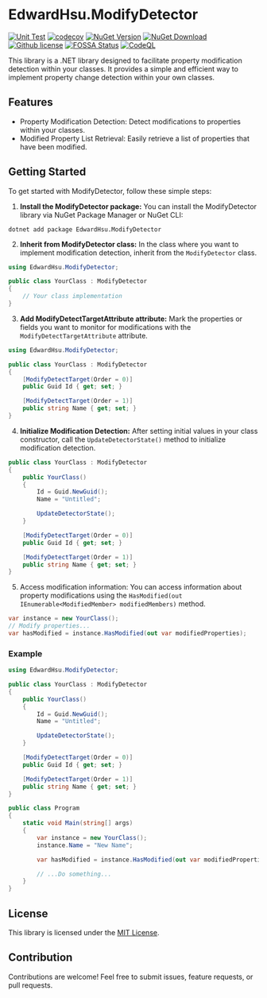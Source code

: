 EdwardHsu.ModifyDetector
=====
[![Unit Test](https://github.com/XuPeiYao/EdwardHsu.ModifyDetector/actions/workflows/unit-test.yaml/badge.svg)](https://github.com/XuPeiYao/EdwardHsu.ModifyDetector/actions/workflows/unit-test.yaml)
[![codecov](https://codecov.io/gh/XuPeiYao/EdwardHsu.ModifyDetector/graph/badge.svg?token=CPJJI7Q7NV)](https://codecov.io/gh/XuPeiYao/EdwardHsu.ModifyDetector)
[![NuGet Version](https://img.shields.io/nuget/v/EdwardHsu.ModifyDetector.svg)]([#](https://www.nuget.org/packages/EdwardHsu.ModifyDetector/))
[![NuGet Download](https://img.shields.io/nuget/dt/EdwardHsu.ModifyDetector.svg)](https://www.nuget.org/packages/EdwardHsu.ModifyDetector/)
[![Github license](https://img.shields.io/github/license/XuPeiYao/EdwardHsu.ModifyDetector.svg)]([#](https://www.nuget.org/packages/EdwardHsu.ModifyDetector/))
[![FOSSA Status](https://app.fossa.com/api/projects/git%2Bgithub.com%2FXuPeiYao%2FEdwardHsu.ModifyDetector.svg?type=small)](https://app.fossa.com/projects/git%2Bgithub.com%2FXuPeiYao%2FEdwardHsu.ModifyDetector?ref=badge_small)
[![CodeQL](https://github.com/XuPeiYao/EdwardHsu.ModifyDetector/actions/workflows/github-code-scanning/codeql/badge.svg)](https://github.com/XuPeiYao/EdwardHsu.ModifyDetector/actions/workflows/github-code-scanning/codeql)

This library is a .NET library designed to facilitate property modification detection within your classes. It provides a simple and efficient way to implement property change detection within your own classes.

## Features
* Property Modification Detection: Detect modifications to properties within your classes.
* Modified Property List Retrieval: Easily retrieve a list of properties that have been modified.

## Getting Started
To get started with ModifyDetector, follow these simple steps:

1. **Install the ModifyDetector package:** You can install the ModifyDetector library via NuGet Package Manager or NuGet CLI:

```shell
dotnet add package EdwardHsu.ModifyDetector
```

2. **Inherit from ModifyDetector class:** In the class where you want to implement modification detection, inherit from the `ModifyDetector` class.

```csharp
using EdwardHsu.ModifyDetector;

public class YourClass : ModifyDetector
{
    // Your class implementation
}
```

3. **Add ModifyDetectTargetAttribute attribute:** Mark the properties or fields you want to monitor for modifications with the `ModifyDetectTargetAttribute` attribute.

```csharp
using EdwardHsu.ModifyDetector;

public class YourClass : ModifyDetector
{
    [ModifyDetectTarget(Order = 0)]
    public Guid Id { get; set; } 

    [ModifyDetectTarget(Order = 1)]
    public string Name { get; set; }
}
```

4. **Initialize Modification Detection:** After setting initial values in your class constructor, call the `UpdateDetectorState()` method to initialize modification detection.

```csharp
public class YourClass : ModifyDetector
{
    public YourClass()
    {
        Id = Guid.NewGuid();
        Name = "Untitled";

        UpdateDetectorState();
    }

    [ModifyDetectTarget(Order = 0)]
    public Guid Id { get; set; } 

    [ModifyDetectTarget(Order = 1)]
    public string Name { get; set; }
}
```

5. Access modification information: You can access information about property modifications using the `HasModified(out IEnumerable<ModifiedMember> modifiedMembers)` method.

```csharp
var instance = new YourClass();
// Modify properties...
var hasModified = instance.HasModified(out var modifiedProperties);
```

### Example

```csharp
using EdwardHsu.ModifyDetector;

public class YourClass : ModifyDetector
{
    public YourClass()
    {
        Id = Guid.NewGuid();
        Name = "Untitled";

        UpdateDetectorState();
    }

    [ModifyDetectTarget(Order = 0)]
    public Guid Id { get; set; } 

    [ModifyDetectTarget(Order = 1)]
    public string Name { get; set; }
}

public class Program
{
    static void Main(string[] args)
    {
        var instance = new YourClass();
        instance.Name = "New Name";

        var hasModified = instance.HasModified(out var modifiedProperties);

        // ...Do something...
    }
}
```

## License
This library is licensed under the [MIT License](./LICENSE).

## Contribution
Contributions are welcome! Feel free to submit issues, feature requests, or pull requests.
